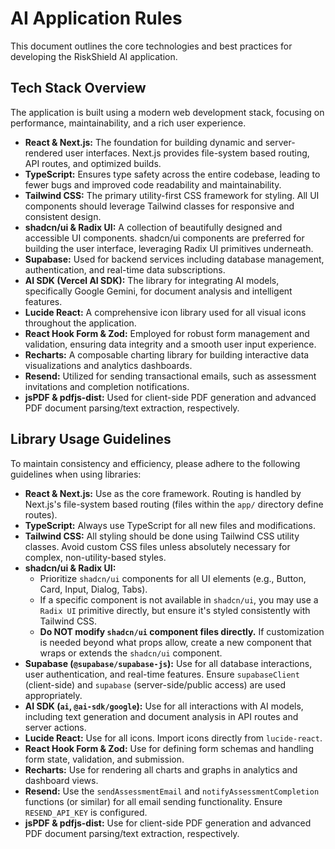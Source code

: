 # AI Application Rules

This document outlines the core technologies and best practices for developing the RiskShield AI application.

## Tech Stack Overview

The application is built using a modern web development stack, focusing on performance, maintainability, and a rich user experience.

*   **React & Next.js:** The foundation for building dynamic and server-rendered user interfaces. Next.js provides file-system based routing, API routes, and optimized builds.
*   **TypeScript:** Ensures type safety across the entire codebase, leading to fewer bugs and improved code readability and maintainability.
*   **Tailwind CSS:** The primary utility-first CSS framework for styling. All UI components should leverage Tailwind classes for responsive and consistent design.
*   **shadcn/ui & Radix UI:** A collection of beautifully designed and accessible UI components. shadcn/ui components are preferred for building the user interface, leveraging Radix UI primitives underneath.
*   **Supabase:** Used for backend services including database management, authentication, and real-time data subscriptions.
*   **AI SDK (Vercel AI SDK):** The library for integrating AI models, specifically Google Gemini, for document analysis and intelligent features.
*   **Lucide React:** A comprehensive icon library used for all visual icons throughout the application.
*   **React Hook Form & Zod:** Employed for robust form management and validation, ensuring data integrity and a smooth user input experience.
*   **Recharts:** A composable charting library for building interactive data visualizations and analytics dashboards.
*   **Resend:** Utilized for sending transactional emails, such as assessment invitations and completion notifications.
*   **jsPDF & pdfjs-dist:** Used for client-side PDF generation and advanced PDF document parsing/text extraction, respectively.

## Library Usage Guidelines

To maintain consistency and efficiency, please adhere to the following guidelines when using libraries:

*   **React & Next.js:** Use as the core framework. Routing is handled by Next.js's file-system based routing (files within the `app/` directory define routes).
*   **TypeScript:** Always use TypeScript for all new files and modifications.
*   **Tailwind CSS:** All styling should be done using Tailwind CSS utility classes. Avoid custom CSS files unless absolutely necessary for complex, non-utility-based styles.
*   **shadcn/ui & Radix UI:**
    *   Prioritize `shadcn/ui` components for all UI elements (e.g., Button, Card, Input, Dialog, Tabs).
    *   If a specific component is not available in `shadcn/ui`, you may use a `Radix UI` primitive directly, but ensure it's styled consistently with Tailwind CSS.
    *   **Do NOT modify `shadcn/ui` component files directly.** If customization is needed beyond what props allow, create a new component that wraps or extends the `shadcn/ui` component.
*   **Supabase (`@supabase/supabase-js`):** Use for all database interactions, user authentication, and real-time features. Ensure `supabaseClient` (client-side) and `supabase` (server-side/public access) are used appropriately.
*   **AI SDK (`ai`, `@ai-sdk/google`):** Use for all interactions with AI models, including text generation and document analysis in API routes and server actions.
*   **Lucide React:** Use for all icons. Import icons directly from `lucide-react`.
*   **React Hook Form & Zod:** Use for defining form schemas and handling form state, validation, and submission.
*   **Recharts:** Use for rendering all charts and graphs in analytics and dashboard views.
*   **Resend:** Use the `sendAssessmentEmail` and `notifyAssessmentCompletion` functions (or similar) for all email sending functionality. Ensure `RESEND_API_KEY` is configured.
*   **jsPDF & pdfjs-dist:** Use for client-side PDF generation and advanced PDF document parsing/text extraction, respectively.
